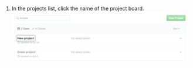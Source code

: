 1. In the projects list, click the name of the project board.
![Select project](/assets/images/help/projects/select-project.png)
